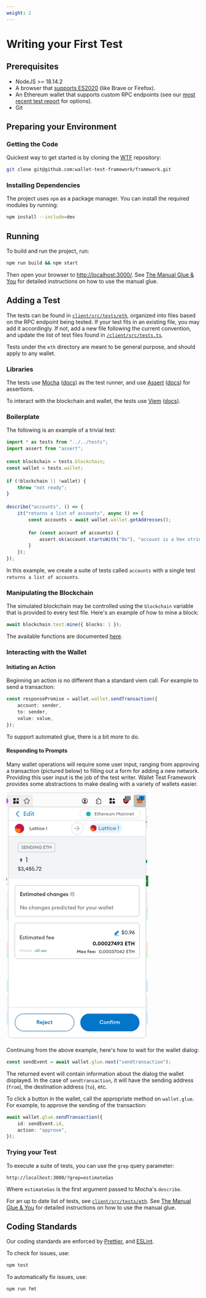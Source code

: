 ```yaml
---
weight: 2
---
```

# Writing your First Test
## Prerequisites 
* NodeJS >= 18.14.2
* A browser that [supports ES2020](https://caniuse.com/sr_es11) (like Brave or Firefox).
* An Ethereum wallet that supports custom RPC endpoints (see our [most recent test report](https://wtf.allwallet.dev/categories/test-report/) for options).
* Git

## Preparing your Environment
### Getting the Code
Quickest way to get started is by cloning the [WTF](https://github.com/wallet-test-framework/framework) repository: 
```bash
git clone git@github.com:wallet-test-framework/framework.git
```
### Installing Dependencies
The project uses `npm` as a package manager. You can install the required modules by running:
```bash
npm install --include=dev
```
## Running
To build and run the project, run:
```bash
npm run build && npm start
``` 

Then open your browser to <http://localhost:3000/>. See [The Manual Glue & You](./guide-manual.md) for detailed instructions on how to use the manual glue.

## Adding a Test
The tests can be found in [`client/src/tests/eth`](https://github.com/wallet-test-framework/framework/tree/master/client/src/tests/eth), organized into files based on the RPC endpoint being tested. If your test fits in an existing file, you may add it accordingly. If not, add a new file following the current convention, and update the list of test files found in [`/client/src/tests.ts`](https://github.com/wallet-test-framework/framework/blob/master/client/src/tests.ts).

Tests under the `eth` directory are meant to be general purpose, and should apply to any wallet. 

### Libraries
The tests use [Mocha](https://www.npmjs.com/package/mocha) ([docs](https://mochajs.org/#table-of-contents)) as the test runner, and use [Assert](https://www.npmjs.com/package/assert) ([docs](https://nodejs.org/api/assert.html)) for assertions.

To interact with the blockchain and wallet, the tests use [Viem](https://www.npmjs.com/package/viem) ([docs](https://viem.sh/docs/getting-started)).

### Boilerplate
The following is an example of a trivial test:
```typescript
import * as tests from "../../tests";
import assert from "assert";

const blockchain = tests.blockchain;
const wallet = tests.wallet;

if (!blockchain || !wallet) {
    throw "not ready";
}

describe("accounts", () => {
    it("returns a list of accounts", async () => {
        const accounts = await wallet.wallet.getAddresses();

        for (const account of accounts) {
            assert.ok(account.startsWith("0x"), "account is a hex string");
        }
    });
});
```
In this example, we create a suite of tests called `accounts` with a single test `returns a list of accounts`.

### Manipulating the Blockchain
The simulated blockchain may be controlled using the `blockchain` variable that is provided to every test file. Here's an example of how to mine a block:
```typescript
await blockchain.test.mine({ blocks: 1 });
```
The available functions are documented [here](https://viem.sh/docs/actions/test/introduction).

### Interacting with the Wallet
#### Initiating an Action
Beginning an action is no different than a standard viem call. For example to send a transaction: 
```typescript
const responsePromise = wallet.wallet.sendTransaction({
    account: sender,
    to: sender,
    value: value,
});
```
To support automated glue, there is a bit more to do. 
#### Responding to Prompts
Many wallet operations will require some user input, ranging from approving a transaction (pictured below) to filling out a form for adding a new network. Providing this user input is the job of the test writer. Wallet Test Framework provides some abstractions to make dealing with a variety of wallets easier. 


![image](./img/metamask.png)

Continuing from the above example, here's how to wait for the wallet dialog: 

```typescript
const sendEvent = await wallet.glue.next("sendtransaction");
```

The returned event will contain information about the dialog the wallet displayed. In the case of `sendtransaction`, it will have the sending address (`from`), the destination address (`to`), etc.

To click a button in the wallet, call the appropriate method on `wallet.glue`. For example, to approve the sending of the transaction:
```typescript
await wallet.glue.sendTransaction({
    id: sendEvent.id,
    action: "approve",
});
```
### Trying your Test
To execute a suite of tests, you can use the `grep` query parameter:
```
http://localhost:3000/?grep=estimateGas
```
Where `estimateGas` is the first argument passed to Mocha's `describe`. 

For an up to date list of tests, see [`client/src/tests/eth`](https://github.com/wallet-test-framework/framework/tree/master/client/src/tests/eth). See [The Manual Glue & You](./guide-manual.md) for detailed instructions on how to use the manual glue.

## Coding Standards
Our coding standards are enforced by [Prettier](https://www.npmjs.com/package/prettier), and [ESLint](https://www.npmjs.com/package/eslint).

To check for issues, use:
```bash
npm test
```
To automatically fix issues, use:
```bash
npm run fmt
```
